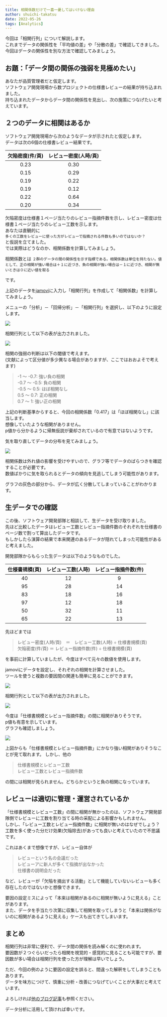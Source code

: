 ```yaml
---
title: 相関係数だけで一喜一憂してはいけない理由
author: shuichi-takatsu
date: 2022-05-26
tags: [Analytics]
---
```


今回は「相関行列」について解説します。  
これまでデータの関係性を「平均値の差」や「分散の差」で確認してきました。  
今回はデータの関係性を別な方法で確認してみましょう。


## お題：「データ間の関係の強弱を見極めたい」

あなたが品質管理者だと仮定します。  
ソフトウェア開発現場から数プロジェクトの仕様書レビューの結果が持ち込まれました。  
持ち込まれたデータからデータ間の関係性を見出し、次の施策につなげたいと考えています。

## ２つのデータに相関はあるか

ソフトウェア開発現場から次のようなデータが示されたと仮定します。  
データは次の6個の仕様書レビュー結果です。

|欠陥密度(件/頁)|レビュー密度(人時/頁)|
|:---:|:---:|
|0.23 | 0.30|
|0.15 | 0.29|
|0.19 | 0.22|
|0.19 | 0.12|
|0.22 | 0.64|
|0.20 | 0.34|

欠陥密度は仕様書１ページ当たりのレビュー指摘件数を示し、レビュー密度は仕様書１ページ当たりのレビュー工数を示します。  
あなたは直観的に  
`多くの工数をレビューに使った方がレビューで指摘される件数も多いのではないか？`  
と仮説を立てました。  
では実際はどうなのか、相関係数を計算してみましょう。

相関係数とは
`２群のデータの間の関係性を示す指標である。相関係数は単位を持たない。値として、正の相関が強い場合は＋１に近づき、負の相関が強い場合は－１に近づき、相関が無いときは０に近い値を取る`

です。

上記のデータを[jamovi](https://www.jamovi.org/)に入力し「相関行列」を作成して「相関係数」を計算してみましょう。

メニューの「分析」－「回帰分析」－「相関行列」を選択し、以下のように設定します。   

![](https://gyazo.com/0fd3288b9c5078ba6c4e8ebdb94197aa.png)

相関行列として以下の表が出力されました。

![](https://gyazo.com/b1861ebe42f2904173064785cedeea76.png)

相関の強弱の判断は以下の閾値で考えます。  
(文献によって区分値が多少異なる場合がありますが、ここではおおよそで考えます)

> -1 ～ -0.7: 強い負の相関  
> -0.7 ～ -0.5: 負の相関  
> -0.5 ～ 0.5: ほぼ相関なし  
> 0.5 ～ 0.7: 正の相関  
> 0.7 ～ 1: 強い正の相関  

上記の判断基準からすると、今回の相関係数「0.417」は「ほぼ相関なし」に該当します。  
想像していたような相関がありません。  
p値から分かるように帰無仮説が棄却されているので有意ではないようです。  

気を取り直してデータの分布を見てみましょう。

![](https://gyazo.com/493f522eccf3f83eecb99e9626fde53a.png)

相関係数は外れ値の影響を受けやすいので、グラフ等でデータのばらつきを確認することが必要です。  
数値ばかりに気を取られるとデータの傾向を見逃してしまう可能性があります。

グラフの灰色の部分から、データが広く分散してしまっていることがわかります。

## 生データでの確認

この後、ソフトウェア開発部隊と相談して、生データを受け取りました。  
先ほど比較したデータはレビュー工数とレビュー指摘件数のそれぞれを仕様書のページ数で割って算出したデータです。  
もしかしたら演算の結果で本来関連のあるデータが隠れてしまった可能性があると考えました。

開発部隊からもらった生データは以下のようなものでした。

|仕様書規模(頁)|レビュー工数(人時)|レビュー指摘件数(件)|
|:---:|:---:|:---:|
|40|12|9|
|95|28|14|
|83|18|16|
|97|12|18|
|50|32|11|
|65|22|13|

先ほどまでは
> レビュー密度(人時/頁)　＝　レビュー工数(人時) ÷ 仕様書規模(頁)  
> 欠陥密度(件/頁) ＝ レビュー指摘件数(件) ÷ 仕様書規模(頁)

を事前に計算していましたが、今度はすべて元々の数値を使用します。

jamoviにデータを設定し、それぞれの相関を計算させました。  
ツールを使うと複数の要因間の関連も簡単に見ることができます。

![](https://gyazo.com/c1c4b2d5ee64d18da50e90c81e001993.png)

相関行列として以下の表が出力されました。

![](https://gyazo.com/f95b6b68fd83f9f200f935ab6720eef0.png)

今度は「仕様書規模とレビュー指摘件数」の間に相関がありそうです。  
p値も有意を示しています。  
グラフも確認しましょう。

![](https://gyazo.com/c162884beb637da05bf8edaf058bc974.png)

上図からも「仕様書規模とレビュー指摘件数」にかなり強い相関がありそうなことが見て取れます。
しかし、他の
> 仕様書規模とレビュー工数  
> レビュー工数とレビュー指摘件数

の間には相関が見られません。どちらかというと負の相関になっています。

## レビューは適切に管理・運営されているか

「仕様書規模とレビュー工数」の間に相関が無かったのは、ソフトウェア開発部隊側でレビューに工数を割り当てる時の采配による影響かもしれません。  
しかし、「レビュー工数とレビュー指摘件数」に相関が無いのはなぜでしょう？  
工数を多く使った分だけ効果(欠陥除去)があっても良いと考えていたので不思議です。

これはあくまで想像ですが、レビュー自体が
> レビューという名の会議だった  
> レビューアに新人が多くて指摘が出なかった  
> 仕様書の説明会だった

など、レビューが「欠陥を摘出する活動」として機能していないレビューも多く存在したのではないかと想像できます。

要因の設定ミスによって「本来は相関があるのに相関が無いように見える」ことがあります。  
また、データを手当たり次第に収集して相関を取ってしまうと「本来は関係がないのに相関があるように見える」ケースも出てきてしまいます。

## まとめ

相関行列は非常に便利で、データ間の関係を読み解くのに使われます。  
要因数が２つぐらいだったら相関を視覚的・感覚的に見ることも可能ですが、要因数が多い場合は相関行列を使った方が理解は早いでしょう。  

ただ、今回の例のように要因の設定を誤ると、間違った解釈をしてしまうこともあります。  
データを味方につけて、慎重に分析・改善につなげていくことが大事だと考えています。  

よろしければ[他のブログ記事](https://developer.mamezou-tech.com/tags/analytics/)も参照ください。

データ分析に活用して頂ければ幸いです。
